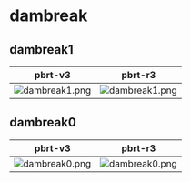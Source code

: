 # dambreak
## dambreak1
|pbrt-v3|pbrt-r3|
|---|---|
|![dambreak1.png](../v3/dambreak/dambreak1.png)|![dambreak1.png](../r3/dambreak/dambreak1.png)|
## dambreak0
|pbrt-v3|pbrt-r3|
|---|---|
|![dambreak0.png](../v3/dambreak/dambreak0.png)|![dambreak0.png](../r3/dambreak/dambreak0.png)|
